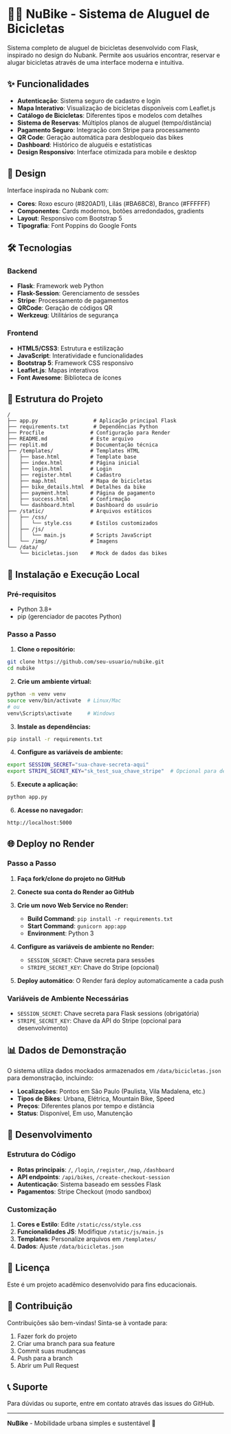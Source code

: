 # 🚴‍♂️ NuBike - Sistema de Aluguel de Bicicletas

Sistema completo de aluguel de bicicletas desenvolvido com Flask, inspirado no design do Nubank. Permite aos usuários encontrar, reservar e alugar bicicletas através de uma interface moderna e intuitiva.

## ✨ Funcionalidades

- **Autenticação**: Sistema seguro de cadastro e login
- **Mapa Interativo**: Visualização de bicicletas disponíveis com Leaflet.js
- **Catálogo de Bicicletas**: Diferentes tipos e modelos com detalhes
- **Sistema de Reservas**: Múltiplos planos de aluguel (tempo/distância)
- **Pagamento Seguro**: Integração com Stripe para processamento
- **QR Code**: Geração automática para desbloqueio das bikes
- **Dashboard**: Histórico de aluguéis e estatísticas
- **Design Responsivo**: Interface otimizada para mobile e desktop

## 🎨 Design

Interface inspirada no Nubank com:
- **Cores**: Roxo escuro (#820AD1), Lilás (#BA68C8), Branco (#FFFFFF)
- **Componentes**: Cards modernos, botões arredondados, gradients
- **Layout**: Responsivo com Bootstrap 5
- **Tipografia**: Font Poppins do Google Fonts

## 🛠️ Tecnologias

### Backend
- **Flask**: Framework web Python
- **Flask-Session**: Gerenciamento de sessões
- **Stripe**: Processamento de pagamentos
- **QRCode**: Geração de códigos QR
- **Werkzeug**: Utilitários de segurança

### Frontend
- **HTML5/CSS3**: Estrutura e estilização
- **JavaScript**: Interatividade e funcionalidades
- **Bootstrap 5**: Framework CSS responsivo
- **Leaflet.js**: Mapas interativos
- **Font Awesome**: Biblioteca de ícones

## 📁 Estrutura do Projeto

```
/
├── app.py                  # Aplicação principal Flask
├── requirements.txt        # Dependências Python
├── Procfile               # Configuração para Render
├── README.md              # Este arquivo
├── replit.md              # Documentação técnica
├── /templates/            # Templates HTML
│   ├── base.html          # Template base
│   ├── index.html         # Página inicial
│   ├── login.html         # Login
│   ├── register.html      # Cadastro
│   ├── map.html           # Mapa de bicicletas
│   ├── bike_details.html  # Detalhes da bike
│   ├── payment.html       # Página de pagamento
│   ├── success.html       # Confirmação
│   └── dashboard.html     # Dashboard do usuário
├── /static/               # Arquivos estáticos
│   ├── /css/
│   │   └── style.css      # Estilos customizados
│   ├── /js/
│   │   └── main.js        # Scripts JavaScript
│   └── /img/              # Imagens
└── /data/
    └── bicicletas.json    # Mock de dados das bikes
```

## 🚀 Instalação e Execução Local

### Pré-requisitos
- Python 3.8+
- pip (gerenciador de pacotes Python)

### Passo a Passo

1. **Clone o repositório:**
```bash
git clone https://github.com/seu-usuario/nubike.git
cd nubike
```

2. **Crie um ambiente virtual:**
```bash
python -m venv venv
source venv/bin/activate  # Linux/Mac
# ou
venv\Scripts\activate     # Windows
```

3. **Instale as dependências:**
```bash
pip install -r requirements.txt
```

4. **Configure as variáveis de ambiente:**
```bash
export SESSION_SECRET="sua-chave-secreta-aqui"
export STRIPE_SECRET_KEY="sk_test_sua_chave_stripe"  # Opcional para desenvolvimento
```

5. **Execute a aplicação:**
```bash
python app.py
```

6. **Acesse no navegador:**
```
http://localhost:5000
```

## 🌐 Deploy no Render

### Passo a Passo

1. **Faça fork/clone do projeto no GitHub**

2. **Conecte sua conta do Render ao GitHub**

3. **Crie um novo Web Service no Render:**
   - **Build Command**: `pip install -r requirements.txt`
   - **Start Command**: `gunicorn app:app`
   - **Environment**: Python 3

4. **Configure as variáveis de ambiente no Render:**
   - `SESSION_SECRET`: Chave secreta para sessões
   - `STRIPE_SECRET_KEY`: Chave do Stripe (opcional)

5. **Deploy automático**: O Render fará deploy automaticamente a cada push

### Variáveis de Ambiente Necessárias

- `SESSION_SECRET`: Chave secreta para Flask sessions (obrigatória)
- `STRIPE_SECRET_KEY`: Chave da API do Stripe (opcional para desenvolvimento)

## 📊 Dados de Demonstração

O sistema utiliza dados mockados armazenados em `/data/bicicletas.json` para demonstração, incluindo:

- **Localizações**: Pontos em São Paulo (Paulista, Vila Madalena, etc.)
- **Tipos de Bikes**: Urbana, Elétrica, Mountain Bike, Speed
- **Preços**: Diferentes planos por tempo e distância
- **Status**: Disponível, Em uso, Manutenção

## 🔧 Desenvolvimento

### Estrutura do Código

- **Rotas principais**: `/`, `/login`, `/register`, `/map`, `/dashboard`
- **API endpoints**: `/api/bikes`, `/create-checkout-session`
- **Autenticação**: Sistema baseado em sessões Flask
- **Pagamentos**: Stripe Checkout (modo sandbox)

### Customização

1. **Cores e Estilo**: Edite `/static/css/style.css`
2. **Funcionalidades JS**: Modifique `/static/js/main.js`
3. **Templates**: Personalize arquivos em `/templates/`
4. **Dados**: Ajuste `/data/bicicletas.json`

## 📝 Licença

Este é um projeto acadêmico desenvolvido para fins educacionais.

## 🤝 Contribuição

Contribuições são bem-vindas! Sinta-se à vontade para:

1. Fazer fork do projeto
2. Criar uma branch para sua feature
3. Commit suas mudanças
4. Push para a branch
5. Abrir um Pull Request

## 📞 Suporte

Para dúvidas ou suporte, entre em contato através das issues do GitHub.

---

**NuBike** - Mobilidade urbana simples e sustentável 🌱